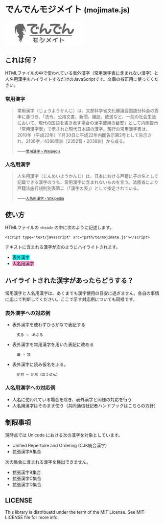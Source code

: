 # でんでんモジメイト <small>(mojimate.js)</small>

![](mojimate_logo.png)

## これは何？

HTMLファイルの中で使われている表外漢字（常用漢字表に含まれない漢字）と人名用漢字をハイライトするだけのJavaScriptです。文章の校正用に使ってください。

### 常用漢字

> 常用漢字（じょうようかんじ）は、文部科学省文化審議会国語分科会の答申に基づき、「法令、公用文書、新聞、雑誌、放送など、一般の社会生活において、現代の国語を書き表す場合の漢字使用の目安」として内閣告示「常用漢字表」で示された現代日本語の漢字。現行の常用漢字表は、2010年（平成22年）11月30日に平成22年内閣告示第2号として告示され、2136字／4388音訓［2352音・2036訓］から成る。
>
> ――<small>[常用漢字 - Wikipedia](http://ja.wikipedia.org/wiki/%E5%B8%B8%E7%94%A8%E6%BC%A2%E5%AD%97)</small>

### 人名用漢字

> 人名用漢字（じんめいようかんじ）は、日本における戸籍に子の名として記載できる漢字のうち、常用漢字に含まれないものを言う。法務省により戸籍法施行規則別表第二（「漢字の表」）として指定されている。
>
> ――<small>[人名用漢字 - Wikipedia](http://ja.wikipedia.org/wiki/%E4%BA%BA%E5%90%8D%E7%94%A8%E6%BC%A2%E5%AD%97)</small>

## 使い方

HTMLファイルの `<head>` の中に次のように記述します。

    <script type="text/javascript" src="path/to/mojimate.js"></script>

テキストに含まれる漢字が次のようにハイライトされます。

* <span style="background-color:#00FFFF;">表外漢字</span>
* <span style="background-color:#FF99CC;">人名用漢字</span>

## ハイライトされた漢字があったらどうする？

常用漢字と人名用漢字は、あくまでも漢字使用の目安に過ぎません。各自の事情に応じて判断してください。ここで示す対応例についても同様です。

### 表外漢字への対応例

* 表外漢字を使わずひらがなで表記する

        炙る →　あぶる

* 表外漢字を常用漢字を用いた表記に改める

        嚢 → 袋

* 表外漢字に読み仮名をふる。

        茫然 → 茫然（ぼうぜん）

### 人名用漢字への対応例

* 人名に使われている場合を除き、表外漢字と同様の対応を行う
* 人名用漢字はそのまま使う（共同通信社記者ハンドブックはこちらの方針）

## 制限事項

現時点では Unicode における次の漢字を対象としています。

* Unified Repertoire and Ordering (CJK統合漢字)
* 拡張漢字A集合

次の集合に含まれる漢字を検出できません。

* 拡張漢字B集合
* 拡張漢字C集合
* 拡張漢字D集合  

## LICENSE

This library is distribuetd under the term of the MIT License. See MIT-LICENSE file for more info.
